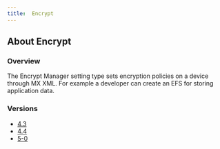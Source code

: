 ```yaml
---
title:  Encrypt
---
```


## About Encrypt

### Overview

The Encrypt Manager setting type sets encryption policies on a device through MX XML. For example a developer can create an EFS for storing application data.  

### Versions

* [4.3](4-3)
* [4.4](4-4)
* [5-0](5-0)